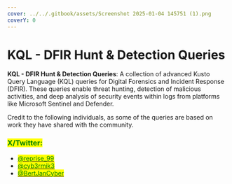 ```yaml
---
cover: ../../.gitbook/assets/Screenshot 2025-01-04 145751 (1).png
coverY: 0
---
```


# KQL - DFIR Hunt & Detection Queries

**KQL - DFIR Hunt & Detection Queries**: A collection of advanced Kusto Query Language (KQL) queries for Digital Forensics and Incident Response (DFIR). These queries enable threat hunting, detection of malicious activities, and deep analysis of security events within logs from platforms like Microsoft Sentinel and Defender.

Credit to the following individuals, as some of the queries are based on work they have shared with the community.

### <mark style="color:green;">X/Twitter:</mark>

* [<mark style="color:green;">@reprise\_99</mark>](https://twitter.com/reprise_99) &#x20;
* [<mark style="color:green;">@cyb3rmik3</mark>](https://twitter.com/cyb3rmik3)
* [<mark style="color:green;">@BertJanCyber</mark>](https://twitter.com/BertJanCyber)
